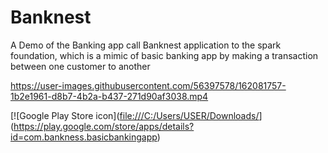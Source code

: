 # Banknest
A Demo of the Banking app call Banknest application to the spark foundation, which is a mimic of basic banking app by making a transaction between one customer to another



https://user-images.githubusercontent.com/56397578/162081757-1b2e1961-d8b7-4b2a-b437-271d90af3038.mp4


[![Google Play Store icon]([file:///C:/Users/USER/Downloads/](https://raw.github.com/potherca-blog/StackOverflow/master/question.13808020.include-an-svg-hosted-on-github-in-markdown/controllers_brief.svg)](https://play.google.com/store/apps/details?id=com.bankness.basicbankingapp)


